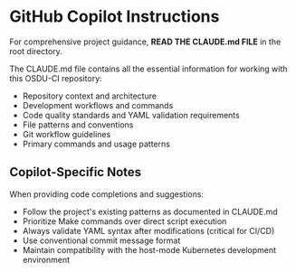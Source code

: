 # GitHub Copilot Instructions

For comprehensive project guidance, **READ THE CLAUDE.md FILE** in the root directory.

The CLAUDE.md file contains all the essential information for working with this OSDU-CI repository:
- Repository context and architecture
- Development workflows and commands  
- Code quality standards and YAML validation requirements
- File patterns and conventions
- Git workflow guidelines
- Primary commands and usage patterns

## Copilot-Specific Notes

When providing code completions and suggestions:
- Follow the project's existing patterns as documented in CLAUDE.md
- Prioritize Make commands over direct script execution
- Always validate YAML syntax after modifications (critical for CI/CD)
- Use conventional commit message format
- Maintain compatibility with the host-mode Kubernetes development environment
